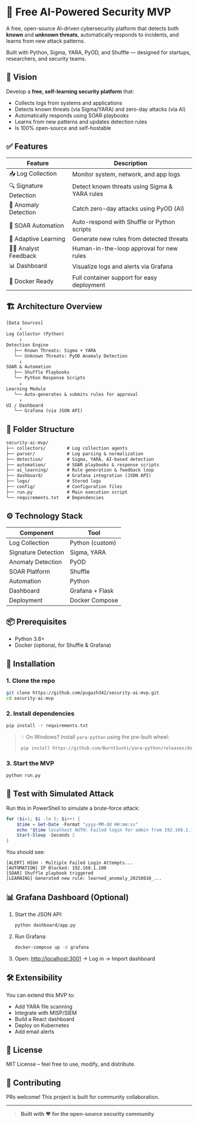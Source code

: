 # 🔐 Free AI-Powered Security MVP

A free, open-source AI-driven cybersecurity platform that detects both **known** and **unknown threats**, automatically responds to incidents, and learns from new attack patterns.

Built with Python, Sigma, YARA, PyOD, and Shuffle — designed for startups, researchers, and security teams.

## 🚀 Vision

Develop a **free, self-learning security platform** that:
- Collects logs from systems and applications
- Detects known threats (via Sigma/YARA) and zero-day attacks (via AI)
- Automatically responds using SOAR playbooks
- Learns from new patterns and updates detection rules
- Is 100% open-source and self-hostable

## ✅ Features

| Feature | Description |
|-------|-------------|
| 📥 Log Collection | Monitor system, network, and app logs |
| 🔍 Signature Detection | Detect known threats using Sigma & YARA rules |
| 🤖 Anomaly Detection | Catch zero-day attacks using PyOD (AI) |
| 🤖 SOAR Automation | Auto-respond with Shuffle or Python scripts |
| 🧠 Adaptive Learning | Generate new rules from detected threats |
| 👨‍💼 Analyst Feedback | Human-in-the-loop approval for new rules |
| 📊 Dashboard | Visualize logs and alerts via Grafana |
| 🐳 Docker Ready | Full container support for easy deployment |

## 🏗️ Architecture Overview

```txt
[Data Sources]
     ↓
Log Collector (Python)
     ↓
Detection Engine
   ├── Known Threats: Sigma + YARA
   └── Unknown Threats: PyOD Anomaly Detection
     ↓
SOAR & Automation
   ├── Shuffle Playbooks
   └── Python Response Scripts
     ↓
Learning Module
   └── Auto-generates & submits rules for approval
     ↓
UI / Dashboard
   └── Grafana (via JSON API)
```

## 📁 Folder Structure

```txt
security-ai-mvp/
├── collectors/        # Log collection agents
├── parser/            # Log parsing & normalization
├── detection/         # Sigma, YARA, AI-based detection
├── automation/        # SOAR playbooks & response scripts
├── ai_learning/       # Rule generation & feedback loop
├── dashboard/         # Grafana integration (JSON API)
├── logs/              # Stored logs
├── config/            # Configuration files
├── run.py             # Main execution script
└── requirements.txt   # Dependencies
```

## ⚙️ Technology Stack

| Component | Tool |
|--------|------|
| Log Collection | Python (custom) |
| Signature Detection | Sigma, YARA |
| Anomaly Detection | PyOD |
| SOAR Platform | Shuffle |
| Automation | Python |
| Dashboard | Grafana + Flask |
| Deployment | Docker Compose |

## 📦 Prerequisites

- Python 3.8+
- Docker (optional, for Shuffle & Grafana)

## 🔧 Installation

### 1. Clone the repo

```bash
git clone https://github.com/pugazh342/security-ai-mvp.git
cd security-ai-mvp
```

### 2. Install dependencies

```bash
pip install -r requirements.txt
```

> 💡 On Windows? Install `yara-python` using the pre-built wheel:
>
> ```bash
> pip install https://github.com/BurntSushi/yara-python/releases/download/v4.4.0/yara_python-4.4.0-py310-win_amd64.whl
> ```

### 3. Start the MVP

```bash
python run.py
```

## 🧪 Test with Simulated Attack

Run this in PowerShell to simulate a brute-force attack:

```powershell
for ($i=1; $i -le 5; $i++) {
    $time = Get-Date -Format "yyyy-MM-dd HH:mm:ss"
    echo "$time localhost AUTH: Failed login for admin from 192.168.1.100" >> logs/app.log
    Start-Sleep -Seconds 2
}
```

You should see:
```
[ALERT] HIGH - Multiple Failed Login Attempts...
[AUTOMATION] IP Blocked: 192.168.1.100
[SOAR] Shuffle playbook triggered
[LEARNING] Generated new rule: learned_anomaly_20250810_...
```

## 📊 Grafana Dashboard (Optional)

1. Start the JSON API:
   ```bash
   python dashboard/app.py
   ```

2. Run Grafana:
   ```bash
   docker-compose up -d grafana
   ```

3. Open: [http://localhost:3001](http://localhost:3001) → Log in → Import dashboard

## 🛠️ Extensibility

You can extend this MVP to:
- Add YARA file scanning
- Integrate with MISP/SIEM
- Build a React dashboard
- Deploy on Kubernetes
- Add email alerts

## 📄 License

MIT License – feel free to use, modify, and distribute.

## 🙌 Contributing

PRs welcome! This project is built for community collaboration.

---

> **Built with ❤️ for the open-source security community**

